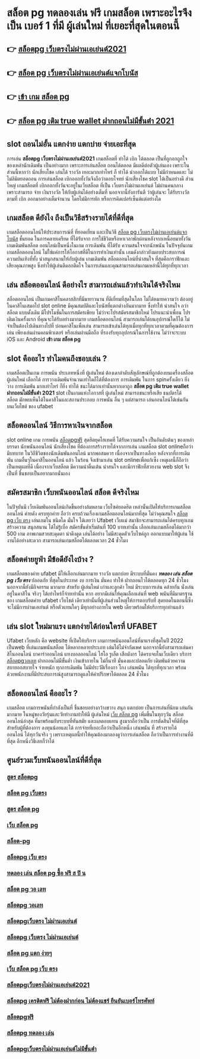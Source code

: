 # สล็อต pg ทดลองเล่น ฟรี  เกมสล็อต เพราะอะไรจึงเป็น เบอร์ 1 ที่มี ผู้เล่นใหม่ ที่เยอะที่สุดในตอนนี้

## 👉 [สล็อตpg เว็บตรงไม่ผ่านเอเย่นต์2021](https://finasteride365.com/new-slot-pg/)
## 👉 [สล็อต pg เว็บตรงไม่ผ่านเอเย่นต์แจกโบนัส](https://finasteride365.com/new-slot-pg/)
## 👉 [เข้า เกม สล็อต pg](https://finasteride365.com/new-slot-pg/)
## 👉 [สล็อต pg เติม true wallet ฝากถอนไม่มีขั้นต่ํา 2021](https://finasteride365.com/new-slot-pg/)

##  slot ถอนไม่อั้น แตกง่าย แตกบ่าย จ่ายเอะที่สุด

การเล่น **สล็อตpg เว็บตรงไม่ผ่านเอเย่นต์2021** เกมสล็อตที่ ทำได้  เบิก  ได้ตลอด  เป็นที่ถูกอกถูกใจของเหล่านักเดิมพัน  เป็นอย่างมาก เพราะการเล่นสล็อต   ถอนได้ตลอด  มีผลดีต่อตัวผู้เล่นเอง เพราะในส่วนนี้หากว่า นักเสี่ยงโชค เล่นได้ รางวัล เยอะมากเท่าไหร่ ก็ ทำได้   นำออกได้แบบ ไม่มีกำหนดและ ไม่ไม่ลิมิตยอดถอน  การเล่นสล็อต   เบิกออกทั้งวันจึงถือว่าตอบโจทย์ นักเสี่ยงโชค  slot ได้เป็นอย่างดี ส่วนใหญ่  เกมสล็อตที่  เบิกออกทั้งวันจะอยู่ในเว็บสล็อต ที่เป็น เว็บตรงไม่ผ่านเอเย่นต์    ไม่ผ่านคนกลาง  เพราะสามารถ จ่าย เงินรางวัล ให้กับผู้เล่นได้อย่างเต็มที่ นอกจากนี้ยังการันตี  ว่าผู้เล่นจะ ได้รับรางวัล ตามที่ เบิก ออกมาอย่างเต็มจำนวน โดยไม่มีการหัก หรือการคิดเปอร์เซ็นต์แต่อย่างใด 


##  เกมสล็อต ดียังไง ถึงเป็นวิธีสร้างรายได้ที่ดีที่สุด 

 เกมสล็อตออนไลน์ให้ประสบการณ์ที่ ที่ยอดเยี่ยม  และเป็นวิธี [สล็อต pg เว็บตรงไม่ผ่านเอเย่นต์แจกโบนัส](https://finasteride365.com/new-slot-pg/) ชั้นยอด ในการคลายเครียด ที่ได้รับจาก การใช้ชีวิตหรือหาเวลาพักผ่อนหลังจากเหนื่อยมาทั้งวัน  เกมเดิมพันสล็อต ออนไลน์เป็นหนึ่งในเกม การเดิมพัน ที่ได้รับ ความสนใจจากนักพนัน ในปัจจุบันเกม เกมสล็อตออนไลน์  ไม่ใช่แค่การให้โอกาสที่ดีในการทำเงินเท่านั้น เกมดังกล่าวยังมอบประสบการณ์ความบันเทิงที่ทั้ง น่าสนุกสนานให้กับผู้เล่น  เกมเดิมพัน  สล็อตออนไลน์ที่น่าสนใจ ที่สุดคือกราฟิกและเสียงคุณภาพสูง ซึ่งทำให้ผู้เล่นติดอกติดใจ ในการเล่นและคุณสามารถเล่นเกมเหล่านี้ได้ทุกที่ทุกเวลา 


## เล่น สล็อตออนไลน์ ดีอย่างไร สามารถเล่นแล้วทำเงินได้จริงไหม

 สล็อตออนไลน์ เป็นเกมคาสิโนคลาสสิกที่มีมายาวนาน    ที่ดีเยี่ยมที่สุดในโลก ไม่ได้หมายความว่า ต้องอยู่ในคาสิโนเสมอไป  slot online มีคุณสมบัติและโบนัสที่แตกต่างกันมากมาย ซึ่งทำให้ น่าสนใจ กว่าสล็อต แบบดั้งเดิม  มีโปรโมชั่นในการสมัครเพียบ ไม่ว่าจะโปรสมัครสมาชิกใหม่ โปรแนะนำเพื่อน โปรเติมเงินครั้งแรก ที่คุณจะได้รับอย่างมากมาย   เกมสล็อตออนไลน์ สามารถเล่นได้บนอุปกรณ์ใดก็ได้ ไม่จำเป็นต้องไปเดินทางไปที่ บ่อนคาสิโนเพื่อเล่น สามารถเข้าเล่นได้ทุกเมื่อทุกที่ทุกเวลาตามที่คุณต้องการเล่น เพียงเล่นผ่านคอมพิวเตอร์ หรือเล่นผ่านมือถือ ที่รองรับทุกอุปกรณ์ในการใช้งาน ไม่ว่าจะระบบ iOS และ Android **เข้า เกม สล็อต pg**

##  slot  คืออะไร ทำไมคนถึงชอบเล่น ?

 เกมสล็อตเป็นเกม  การพนัน ประเภทหนึ่งที่ ผู้เล่นใหม่ ต้องเดาลำดับสัญลักษณ์ที่ถูกต้องบนเครื่องสล็อต   ผู้เล่นใหม่  เลือกได้   การวางเดิมพันจำนวนเท่าใดก็ได้ที่ต้องการ การเดิมพัน ในการ spinครั้งเดียว ยิ่งวาง การเดิมพัน มากเท่าไหร่ ก็ยิ่ง ทำได้ ชนะได้มากเท่านั้นหากเดาถูก  **สล็อต pg เติม true wallet ฝากถอนไม่มีขั้นต่ํา 2021** slot เป็นเกมแห่งโอกาสที่ ผู้เล่นใหม่ สามารถชนะหรือเสีย ธนบัตรได้ สล็อต มักพบเห็นได้ในคาสิโนและสถานประกอบ  การพนัน อื่น ๆ แต่สามารถ เล่นออนไลน์ได้เช่นกันบนเว็บไชต์ ของ ufabet 


## สล็อตออนไลน์  วิธีการหาเงินจากสล็อต 

 slot online เกม การพนัน [สล็อตpgฟรี](https://finasteride365.com/new-slot-pg/) สุดฮิตยุคไฮเทคที่  ได้รับความสนใจ เป็นอันดับต้นๆ ของเหล่าบรรดา นักพนันออนไลน์ นักเสี่ยงโชค ที่ต้องการสร้างรายได้จากการเล่น เกมสล็อต  slot onlineถือว่ามีบทบาท ในวิถีชีวิตของนักเดิมพันออนไลน์ มากพอสมควร เนื่องจากเป็นทางเลือก หลังจากที่การเดิมพัน เกมอื่นๆในคาสิโนออนไลน์   แล้ว ในร้อน  จึงเข้ามาเล่น slot onlineเพื่อแก้เซ็ง เหตุผลนี้ก็ถือว่าเป็นเหตุผลที่ดี เนื่องจากเว็บสล็อต  มีความน่าตื่นเต้น น่าสนใจ และมีกราฟิกที่สวยงาม  web slot จึงเป็นที่ ชื่นชอบเป็นอยากมากนั่นเอง


## สมัครสมาชิก เว็บพนันออนไลน์  สล็อต  ดีจริงไหม

 ในปัจุบันมี เว็บเดิมพันออนไลน์เกิดขึ้นอย่างล้มหลาม  เว็บไซค์ยอดฮิต เหล่านั้นเปิดให้บริการเกมสล็อตออนไลน์ ค่ายดัง ครบทุกค่าย  ถือว่า ครบถ้วนเรื่องเกมสล็อตออนไลน์มากที่สุด  ไม่ว่าคุณสนใจ [สล็อต pg เว็บ ตรง](https://finasteride365.com/new-slot-pg/) เล่นเกมใน ชนิดใด มั่นใจ ได้เลยว่า  Ufabet เว็บแม่  สมาชิกจะสามารถเล่นได้ครบทุกเกม สร้างความ สนุกสนาน ได้ไม่รู้เบื่อ สมัครขั้นต่ำเริ่มต้นที่ 100 บาทเท่านั้น เลือกเล่นเกมสล็อตได้มากว่า 500 เกม ภาพเกมสวยสะดุดตา น่าดึงดูด เล่นได้อย่าง ไม่มีสะดุดตัวเว็บไซค์ถูก ออกแบบมาให้ผู้เล่น ใช้งานได้อย่างสะดวก สามารถเล่นเกมสล็อตได้ตลอดเวลา 24 ชั่วโมง

## สล็อตค่ายยูฟ่า มีข้อดียังไงบ้าง ?
 เกมสล็อตของค่าย ufabet มีให้เลือกเล่นมากมาย  รางวัล  แตกบ่อย มีระบบที่มั่นคง ***ทดลอง เล่น สล็อต pg เว็บ ตรง*** ปลอดภัย  ที่สุดในประเทศ  งบ การเงิน มั่นคง   ทำให้ ฝากถอนไวได้ตลอดทุก 24 ชั่วโมง นอกจากนี้ยังมีกิจกรรม  มากมาย สำหรับ ผู้เล่นใหม่ เก่าและลูกค้า ใหม่ มีระบบการเล่น  คล้ายกัน นั่งเล่น อยู่ในคาสิโน  จริงๆ ได้เท่าไหร่ก็จ่ายเท่านั้น หาก อยากมีเล่นให้คุณเลือกเล่นที่ web พนันที่มีมาตรฐานของ เกมสล็อตค่าย ufabet เว็บไชต์ เดียวเท่านั้นที่ผู้เล่นส่วนใหญ่ให้การตอบรับที่ สุดยอดในตอนนี้ซึ่งจะไม่มีการผ่านเอเย่นต์ หรือตัวแทนใดๆ มีทุกอย่างภายใน web เดียวพร้อมให้บริการทุกท่านแล้ว

## เล่น slot ใหม่มาแรง แตกง่ายได้ก่อนใครที่  UFABET

 Ufabet เว็บหลัก คือ website ที่เปิดให้บริการ เกมการพนันออนไลน์ที่มาแรงที่สุดในปี 2022 เป็นweb ที่เล่นเกมพนันสล็อต ได้หลากหลายประเภท  เล่นได้ไม่จำกัดเพศ นอกจากนี้ยังสามารถเล่นคาสิโนออนไลน์ บาคาร่าออนไลน์ แทงบอลออนไลน์ ไฮโล รูเล็ต เสือมังกร ได้ครบจบในเว็บเดียว บริการ [สล็อตpgวอเลท](https://finasteride365.com/new-slot-pg/) ฝากถอนไม่มีขั้นต่ำ  เงินเข้าภายใน ไม่กี่นาที  มั่นคงและปลอดภัย เดิมพันด้วยความ สบายอกสบายใจ จ่ายหนัก ทุกการเดิมพัน ไม่มีประวัติเรื่องกา โกง เล่นพนัน ได้ทุกที่ทุกเวลา พร้อมด้วยพนักงานที่มีประสบการณ์สูงสามารถดูแลให้คำปรึกษาได้ตลอด 24 ชั่วโมง


## สล็อตออนไลน์ คืออะไร ?

 เกมสล็อต  เกมการพนันที่กำลังเป็นที่ ชื่นชอบอย่างกว้างขวาง สนุก   แตกบ่อย  เป็นการเล่นที่นิยม เล่นกันมากมาย ในหมู่ของวัยรุ่นและวัยทำงานทำให้มี ผู้เล่นใหม่ [เว็บ สล็อต pg](https://finasteride365.com/new-slot-pg/) เพิ่มขึ้นในทุกๆวัน  สล็อตออนไลน์ล่าสุด ที่มาพร้อมกับระบบที่ทันสมัย และผลตอบแทน สูงมากถือว่าเป็น การตัดสินใจที่ดีที่สุดสำหรับผู้ที่ต้องการ ลงทุนน้อยและได้ การจ่ายที่เยอะถือว่าเป็นอีกหนึ่ง เล่นพนัน ที่ สร้างรายได้ ออนไลน์ ได้ทุกวันจริง ๆ เพราะเหตุผลนี้ทำให้คุณต้องมาลองดูว่าการเล่นสล็อต ถือว่าเป็นการทำงานที่ดีที่สุด อีกหนึ่งวิธีเลยก็ว่าได้

## ศูนย์รวมเว็บพนันออนไลน์ที่ดีที่สุด

### [สูตร สล็อตpg](https://atom.io/themes/สมัคร%20สล็อต%20pg%20ปรับปรุงถึงกี่โมง%20เว็บตรง%20ไม่ผ่านเอเย่นต์%20ปลอดภัยชัวร์)
### [สล็อต pg เว็บตรง](https://atom.io/themes/สมัคร%20ซอมบี้%20สล็อต%20pg%20เว็บตรง%20ไม่ผ่านเอเย่นต์%20ปลอดภัยชัวร์)
### [สูตร สล็อต pg](https://atom.io/themes/สมัคร%20สล็อตpgเว็บใหญ่ที่สุด%20เว็บตรง%20ไม่ผ่านเอเย่นต์%20ปลอดภัยชัวร์)
### [เว็บ สล็อต pg](https://atom.io/themes/สมัคร%20สล็อต%20pg%20เกมไหนแตกง่าย%20เว็บตรง%20ไม่ผ่านเอเย่นต์%20ปลอดภัยชัวร์)
### [สล็อต-pg](https://atom.io/themes/สมัคร%20สล็อต%20pg%20เว็บตรงเครดิตฟรี%20เว็บตรง%20ไม่ผ่านเอเย่นต์%20ปลอดภัยชัวร์)
### [สล็อตpg เว็บ ตรง](https://atom.io/themes/สมัคร%20สล็อต%20pg%20เว็บตรง%20วอ%20เลท%20เว็บตรง%20ไม่ผ่านเอเย่นต์%20ปลอดภัยชัวร์)
### [ทดลอง เล่น สล็อต pg ซื้อ ฟรี ส ปิ น](https://atom.io/themes/สมัคร%20สล็อต%20pg%20เบ%20ท%2020%20สตางค์%20เว็บตรง%20ไม่ผ่านเอเย่นต์%20ปลอดภัยชัวร์)
### [สล็อต pg วอ เลท](https://atom.io/themes/สมัคร%20สล็อต%20pg%20เครดิตฟรี%20ไม่ต้องแชร์%202021%20เว็บตรง%20ไม่ผ่านเอเย่นต์%20ปลอดภัยชัวร์)
### [สล็อตpg วอเลท](https://atom.io/themes/สมัคร%20สล็อตpgสมัคร%20เว็บตรง%20ไม่ผ่านเอเย่นต์%20ปลอดภัยชัวร์)
### [สล็อตpgเว็บตรง ไม่ผ่านเอเย่นต์](https://atom.io/themes/สมัคร%20สล็อต%20pg%20ถอนเงิน%20เข้า%20วอ%20เลท%20เว็บตรง%20ไม่ผ่านเอเย่นต์%20ปลอดภัยชัวร์)
### [สล็อตpg เว็บตรง ไม่ผ่านเอเย่นต์](https://atom.io/themes/สมัคร%20สล็อต%20pg%20ฝาก10รับ100%20วอ%20เลท%202022%20เว็บตรง%20ไม่ผ่านเอเย่นต์%20ปลอดภัยชัวร์)
### [สล็อต pg แตก ง่ายๆ](https://atom.io/themes/สมัคร%20ทดลอง%20เล่น%20สล็อต%20pg%20เว็บตรง%20ไม่ผ่านเอเย่นต์%20ปลอดภัยชัวร์)
### [เว็บ สล็อต pg เว็บ ตรง](https://atom.io/themes/สมัคร%20pg%20slot%20สล็อตpg%20ลิขสิทธิ์แท้%20เว็บตรง%20ไม่ผ่านเอเย่นต์%20ปลอดภัยชัวร์)
### [สล็อตpgเว็บตรงไม่ผ่านเอเย่นต์2021](https://atom.io/themes/สมัคร%20เว็บ%20สล็อต%20pg%20ฝาก%2020รับ100%20เว็บตรง%20ไม่ผ่านเอเย่นต์%20ปลอดภัยชัวร์)
### [สล็อตpg เครดิตฟรี ไม่ต้องฝากก่อน ไม่ต้องแชร์ ยืนยันเบอร์โทรศัพท์](https://atom.io/themes/สมัคร%20สล็อตpg%20100รับ100%20เว็บตรง%20ไม่ผ่านเอเย่นต์%20ปลอดภัยชัวร์)
### [สล็อตpgฟรี](https://atom.io/themes/สมัคร%20ทดลองเล่น%20สล็อต%20pg%20ฟรี%20เว็บตรง%20ไม่ผ่านเอเย่นต์%20ปลอดภัยชัวร์)
### [สล็อตpg ทดลอง เล่น](https://atom.io/themes/สมัคร%20สล็อต%20pg%20เติม%20true%20wallet%20ไม่มีขั้นต่ํา%202021%20เครดิตฟรี%20เว็บตรง%20ไม่ผ่านเอเย่นต์%20ปลอดภัยชัวร์)
### [สล็อตpgเว็บตรงไม่ผ่านเอเย่นต์ไม่มีขั้นต่ํา](https://atom.io/themes/สมัคร%20สล็อตpg%20มังกร%20เว็บตรง%20ไม่ผ่านเอเย่นต์%20ปลอดภัยชัวร์)